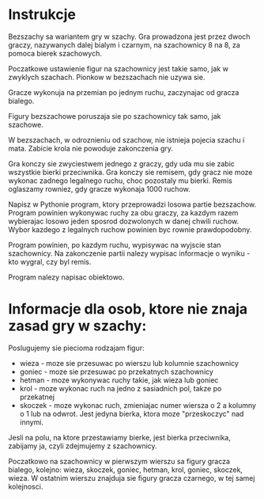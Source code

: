# Instrukcje

Bezszachy sa wariantem gry w szachy. Gra prowadzona jest przez dwoch graczy, nazywanych dalej bialym i czarnym, na szachownicy 8 na 8, za pomoca bierek szachowych.

Poczatkowe ustawienie figur na szachownicy jest takie samo, jak w zwyklych szachach. Pionkow w bezszachach nie uzywa sie.

Gracze wykonuja na przemian po jednym ruchu, zaczynajac od gracza bialego.

Figury bezszachowe poruszaja sie po szachownicy tak samo, jak szachowe.

W bezszachach, w odroznieniu od szachow, nie istnieja pojecia szachu i mata. Zabicie krola nie powoduje zakonczenia gry.

Gra konczy sie zwyciestwem jednego z graczy, gdy uda mu sie zabic wszystkie bierki przeciwnika. 
Gra konczy sie remisem, gdy gracz nie moze wykonac zadnego legalnego ruchu, choc pozostaly mu bierki. Remis oglaszamy rowniez, gdy gracze wykonaja 1000 ruchow.

Napisz w Pythonie program, ktory przeprowadzi losowa partie bezszachow. 
Program powinien wykonywac ruchy za obu graczy, za kazdym razem wybierajac losowo jeden sposrod dozwolonych w danej chwili ruchow. Wybor kazdego z legalnych ruchow powinien byc rownie prawdopodobny.

Program powinien, po kazdym ruchu, wypisywac na wyjscie stan szachownicy. Na zakonczenie partii nalezy wypisac informacje o wyniku - kto wygral, czy byl remis.

Program nalezy napisac obiektowo.

# Informacje dla osob, ktore nie znaja zasad gry w szachy:

Poslugujemy sie piecioma rodzajam figur:

* wieza - moze sie przesuwac po wierszu lub kolumnie szachownicy
* goniec - moze sie przesuwac po przekatnych szachownicy
* hetman - moze wykonywac ruchy takie, jak wieza lub goniec
* krol - moze wykonac ruch na jedno z sasiadnich pol, takze po przekatnej
* skoczek - moze wykonac ruch, zmieniajac numer wiersza o 2 a kolumny o 1 lub na odwrot. Jest jedyna bierka, ktora moze "przeskoczyc" nad innymi.

Jesli na polu, na ktore przestawiamy bierke, jest bierka przeciwnika, zabijamy ja, czyli zdejmujemy z szachownicy.

Poczatkowo na szachownicy w pierwszym wierszu sa figury gracza bialego, kolejno: wieza, skoczek, goniec, hetman, krol, goniec, skoczek, wieza. 
W ostatnim wierszu znajduja sie figury gracza czarnego, w tej samej kolejnosci.
